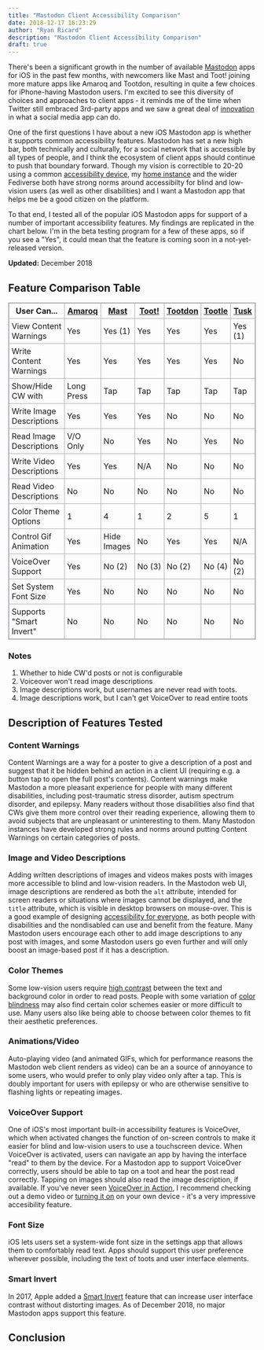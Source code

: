 ```yaml
---
title: "Mastodon Client Accessibility Comparison"
date: 2018-12-17 16:23:29
author: "Ryan Ricard"
description: "Mastodon Client Accessibility Comparison"
draft: true
---
```


<style>
	table, th, td{
		border: 1px solid rgb(169, 169, 179);
		border-collapse: collapse;
	}
	td, th{
		padding: 5px;
	}
	td.no{
		text-decoration: underline;
		text-decoration-color: #FF3640;
	}
	td.yes{
		text-decoration: underline;
		text-decoration-color: #62E864;
	}
</style>

There's been a significant growth in the number of available [Mastodon](https://joinmastodon.org/) apps for iOS in the past few months, with newcomers like Mast and Toot! joining more mature apps like Amaroq and Tootdon, resulting in quite a few choices for iPhone-having Mastodon users. I'm excited to see this diversity of choices and approaches to client apps - it reminds me of the time when Twitter still embraced 3rd-party apps and we saw a great deal of [innovation](https://daringfireball.net/2009/04/twitter_clients_playground) in what a social media app can do. 

One of the first questions I have about a new iOS Mastodon app is whether it supports common accessibility features. Mastodon has set a new high bar, both technically and culturally, for a social network that is accessible by all types of people, and I think the ecosystem of client apps should continue to push that boundary forward. Though my vision is correctible to 20-20 using a common [accessibility device](https://en.wikipedia.org/wiki/Glasses), my [home instance](https://mspsocial.net/) and the wider Fediverse both have strong norms around accessibilty for blind and low-vision users (as well as other disabilities) and I want a Mastodon app that helps me be a good citizen on the platform. 

To that end, I tested all of the popular iOS Mastodon apps for support of a number of important accessibility features. My findings are replicated in the chart below. I'm in the beta testing program for a few of these apps, so if you see a "Yes", it could mean that the feature is coming soon in a not-yet-released version. 

**Updated:** December 2018

## Feature Comparison Table

User Can...                      | [Amaroq][1]    | [Mast][2]      | [Toot!][3]     | [Tootdon][4]   | [Tootle][5]    | [Tusk][6]      |
---------------------------------|----------------|----------------|----------------|----------------|----------------|----------------|         
View Content Warnings            | Yes            | Yes (1)        | Yes            | Yes            | Yes            | Yes (1)        |
Write Content Warnings           | Yes            | Yes            | Yes            | Yes            | Yes            | No             |
Show/Hide CW with                | Long Press     | Tap            | Tap            | Tap            | Tap            | Tap            |
Write Image Descriptions         | Yes            | Yes            | Yes            | No             | No             | No             |
Read Image Descriptions          | V/O Only       | No             | Yes            | No             | Yes            | No             |
Write Video Descriptions         | Yes            | Yes            | N/A            | No             | No             | No             |
Read Video Descriptions          | No             | No             | No             | No             | No             | No             |
Color Theme Options              | 1              | 4              | 1              | 2              | 5              | 1              |
Control Gif Animation            | Yes            | Hide Images    | No             | Yes            | Yes            | N/A            |
VoiceOver Support                | Yes            | No (2)         | No&nbsp;(3)    | No (2)         | No (4)         | No (2)         |
Set System Font Size             | Yes            | No             | No             | No             | No             | No             |
Supports "Smart Invert"          | No             | No             | No             | No             | No             | No             |

[1]: https://itunes.apple.com/us/app/amaroq-for-mastodon/id1214116200?mt=8
[2]: https://itunes.apple.com/us/app/mast/id1437429129?mt=8
[3]: https://itunes.apple.com/us/app/toot/id1229021451?mt=8
[4]: https://itunes.apple.com/us/app/tootdon-for-mastodon/id1282283934?mt=8
[5]: https://itunes.apple.com/us/app/tootle-for-mastodon/id1236013466?mt=8
[6]: http://tusk.webflow.io/


### Notes

1. Whether to hide CW'd posts or not is configurable
1. Voiceover won't read image descriptions
2. Image descriptions work, but usernames are never read with toots.
3. Image descriptions work, but I can't get VoiceOver to read entire toots

## Description of Features Tested

### Content Warnings

Content Warnings are a way for a poster to give a description of a post and suggest that it be hidden behind an action in a client UI (requiring e.g. a button tap to open the full post's contents). Content warnings make Mastodon a more pleasant experience for people with many different disabilities, including post-traumatic stress disorder, autism spectrum disorder, and epilepsy. Many readers without those disabilities also find that CWs give them more control over their reading experience, allowing them to avoid subjects that are unpleasant or uninteresting to them. Many Mastodon instances have developed strong rules and norms around putting Content Warnings on certain categories of posts. 

### Image and Video Descriptions

Adding written descriptions of images and videos makes posts with images more accessible to blind and low-vision readers. In the Mastodon web UI, image descriptions are rendered as both the `alt` attribute, intended for screen readers or situations where images cannot be displayed, and the `title` attribute, which is visible in desktop browsers on mouse-over. This is a good example of designing [accessibility for everyone](https://abookapart.com/products/accessibility-for-everyone), as both people with disabilities and the nondisabled can use and benefit from the feature. Many Mastodon users encourage each other to add image descriptions to any post with images, and some Mastodon users go even further and will only boost an image-based post if it has a description. 

### Color Themes

Some low-vision users require [high contrast](http://accessibility.psu.edu/color/contrasthtml/) between the text and background color in order to read posts. People with some variation of [color blindness](https://usabilla.com/blog/how-to-design-for-color-blindness/) may also find certain color schemes easier or more difficult to use. Many users also like being able to choose between color themes to fit their aesthetic preferences. 

### Animations/Video

Auto-playing video (and animated GIFs, which for performance reasons the Mastodon web client renders as video) can be an a source of annoyance to some users, who would prefer to only play video only after a tap. This is doubly important for users with epilepsy or who are otherwise sensitive to flashing lights or repeating images. 

### VoiceOver Support

One of iOS's most important built-in accessibility features is VoiceOver, which when activated changes the function of on-screen controls to make it easier for blind and low-vision users to use a touchscreen device. When VoiceOver is activated, users can navigate an app by having the interface "read" to them by the device. For a Mastodon app to support VoiceOver correctly, users should be able to tap on a toot and hear the post read correctly. Tapping on images should also read the image description, if available. If you've never seen [VoiceOver in Action](https://www.youtube.com/watch?v=OUGOGepwsHE), I recommend checking out a demo video or [turning it on](https://www.imore.com/how-use-voiceover-iphone-and-ipad) on your own device - it's a very impressive accesibility feature. 

### Font Size

iOS lets users set a system-wide font size in the settings app that allows them to comfortably read text. Apps should support this user preference wherever possible, including the text of toots and user interface elements. 

### Smart Invert

In 2017, Apple added a [Smart Invert](https://9to5mac.com/2017/06/09/ios-11-dark-mode-smart-invert-colors-how-to-enable/) feature that can increase user interface contrast without distorting images. As of December 2018, no major Mastodon apps support this feature. 

## Conclusion




<script type="text/javascript">
	var cells = document.querySelectorAll("td");

	cells.forEach(function(c) {
	  if (c.textContent.includes("Yes")){
	  	c.classList.add("yes");
	  }
	  else if (c.textContent.includes("No")){
	  	c.classList.add("no");
	  }
	});
</script>

